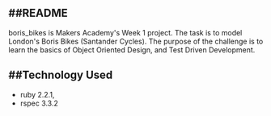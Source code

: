 ##README
---
boris_bikes is Makers Academy's Week 1 project. The task is to model London's Boris Bikes (Santander Cycles). The purpose of the challenge is to learn the basics of Object Oriented Design, and Test Driven Development.

##Technology Used
---
- ruby 2.2.1,
- rspec 3.3.2
